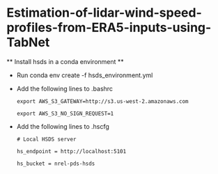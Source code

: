 # Estimation-of-lidar-wind-speed-profiles-from-ERA5-inputs-using-TabNet

** Install hsds in a conda environment **
- Run conda env create -f hsds_environment.yml
- Add the following lines to .bashrc

    `export AWS_S3_GATEWAY=http://s3.us-west-2.amazonaws.com`

    `export AWS_S3_NO_SIGN_REQUEST=1`
- Add the following lines to .hscfg

    `# Local HSDS server`

    `hs_endpoint = http://localhost:5101`

    `hs_bucket = nrel-pds-hsds`

